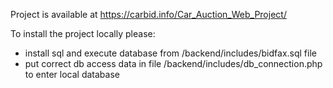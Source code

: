 Project is available at https://carbid.info/Car_Auction_Web_Project/

To install the project locally please:
- install sql and execute database from /backend/includes/bidfax.sql file
- put correct db access data in file /backend/includes/db_connection.php to enter local database